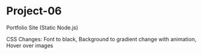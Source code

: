 # Project-06

Portfolio Site (Static Node.js)

CSS Changes: Font to black, Background to gradient change with animation, Hover over images
